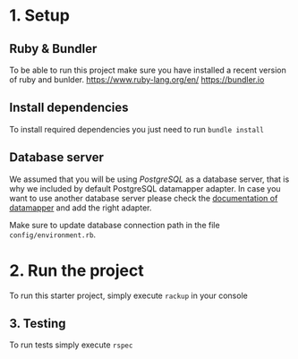 # 1. Setup
## Ruby & Bundler
To be able to run this project make sure you have installed a recent version of ruby and bunlder.
https://www.ruby-lang.org/en/
https://bundler.io
## Install dependencies 
To install required dependencies you just need to run `bundle install`
## Database server
We assumed that you will be using *PostgreSQL* as a database server, that is why we included by default PostgreSQL datamapper adapter.
In case you want to use another database server please check the [documentation of datamapper](https://datamapper.org/getting-started.html) and add the right adapter.

Make sure to update database connection path in the file `config/environment.rb`.

# 2. Run the project
To run this starter project, simply execute `rackup` in your console
## 3. Testing
To run tests simply execute `rspec`  